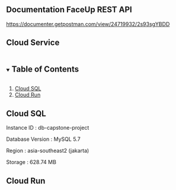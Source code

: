 ## Documentation FaceUp REST API

https://documenter.getpostman.com/view/24719932/2s93sgYBDD

## Cloud Service

<!-- TABLE OF CONTENTS -->
<details open="open">
  <summary><h2 style="display: inline-block">Table of Contents</h2></summary>
  <ol>
    <li><a href="#cloud-sql">Cloud SQL</a></li>
    <li><a href="#cloud-run">Cloud Run</a></li>
  </ol>
</details>

## Cloud SQL

Instance ID       : db-capstone-project

Database Version  : MySQL 5.7

Region            : asia-southeast2 (jakarta)

Storage           : 628.74 MB

## Cloud Run


